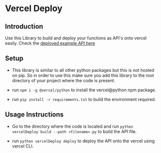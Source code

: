 # Vercel Deploy 

## Introduction

Use this Library to build and deploy your functions as API's onto vercel easily.
Check the [deployed example API here](https://verceldeploy-two.vercel.app/docs)

## Setup
- This library is similar to all other python packages but this is not hosted on pip. So in order to use this make sure you add this library to the root directory of your project where the code is present.

- run `npm i -g @vercel/python` to install the vercel@python npm package.

- run `pip install -r requirements.txt` to build the environment required.

## Usage Instructions
- Go to the directory where the code is located and run `python vercelDeploy build --path <filename>.py` to build the API file.

- run `python vercelDeploy deploy` to deploy the API onto the vercel using vercel CLI.
